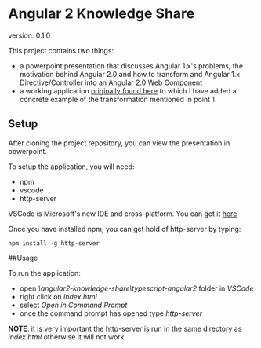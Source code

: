# Angular 2 Knowledge Share

version: 0.1.0

This project contains two things:
- a powerpoint presentation that discusses Angular 1.x's problems, the motivation behind Angular 2.0 and how to transform and Angular 1.x Directive/Controller into an Angular 2.0 Web Component
- a working application [originally found here](https://github.com/thelgevold/angular-2-samples.git) to which I have added a concrete example of the transformation mentioned in point 1.


## Setup

After cloning the project repository, you can view the presentation in powerpoint.

To setup the application, you will need:
- npm
- vscode
- http-server

VSCode is Microsoft's new IDE and cross-platform. You can get it [here](https://code.visualstudio.com/Download)

Once you have installed npm, you can get hold of http-server by typing:

`npm install -g http-server`

##Usage

To run the application:

- open *\angular2-knowledge-share\typescript-angular2* folder in *VSCode*
- right click on *index.html*
- select *Open in Command Prompt*
- once the command prompt has opened type *http-server*

**NOTE**: it is very important the http-server is run in the same directory as *index.html* otherwise it will not work

   
